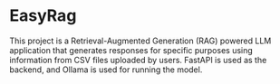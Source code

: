 # EasyRag
This project is a Retrieval-Augmented Generation (RAG) powered LLM application that generates responses for specific purposes using information from CSV files uploaded by users. FastAPI is used as the backend, and Ollama is used for running the model.
